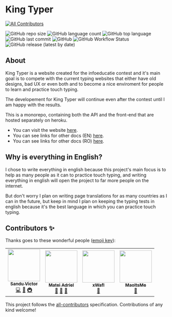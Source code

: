 # King Typer
<!-- ALL-CONTRIBUTORS-BADGE:START - Do not remove or modify this section -->
[![All Contributors](https://img.shields.io/badge/all_contributors-4-orange.svg?style=flat-square)](#contributors-)
<!-- ALL-CONTRIBUTORS-BADGE:END -->

![GitHub repo size](https://img.shields.io/github/repo-size/vyctor661/king-typer?style=flat-square)
![GitHub language count](https://img.shields.io/github/languages/count/vyctor661/king-typer?style=flat-square)
![GitHub top language](https://img.shields.io/github/languages/top/vyctor661/king-typer?style=flat-square)
![GitHub last commit](https://img.shields.io/github/last-commit/vyctor661/king-typer?style=flat-square)
![GitHub](https://img.shields.io/github/license/vyctor661/king-typer?style=flat-square)
![GitHub Workflow Status](<https://img.shields.io/github/workflow/status/vyctor661/king-typer/Build test.?style=flat-square>)
![GitHub release (latest by date)](https://img.shields.io/github/v/release/vyctor661/king-typer?style=flat-square)


## About

King Typer is a website created for the infoeducatie contest and it's main goal is to compete with the current typing websites that either have old designs, bad UX or even both and to become a nice enviroment for people to learn and practice touch typing.

The developement for King Typer will continue even after the contest until I am happy with the results.

This is a monorepo, containing both the API and the front-end that are hosted separately on heroku.

- You can visit the website [here](https://king-typer.herokuapp.com/).
- You can see links for other docs (EN) [here](https://github.com/Vyctor661/king-typer/blob/docs/docs/en/main.md).
- You can see links for other docs (RO) [here](https://github.com/Vyctor661/king-typer/blob/docs/docs/ro/main.md).

## Why is everything in English?

I chose to write everything in english because this project's main focus is to help as many people as it can to practice touch typing, and writing everything in english will open the project to far more people on the internet.

But don't worry I plan on writing page translations for as many countries as I can in the future, but keep in mind I plan on keeping the typing tests in english because it's the best language in which you can practice touch typing.

## Contributors ✨

Thanks goes to these wonderful people ([emoji key](https://allcontributors.org/docs/en/emoji-key)):

<!-- ALL-CONTRIBUTORS-LIST:START - Do not remove or modify this section -->
<!-- prettier-ignore-start -->
<!-- markdownlint-disable -->
<table>
  <tr>
    <td align="center"><a href="https://discordapp.com/users/270972671490129921"><img src="https://avatars0.githubusercontent.com/u/49570123?v=4" width="100px;" alt=""/><br /><sub><b>Sandu Victor</b></sub></a><br /><a href="https://github.com/Sandu Victor/King Typer/commits?author=Vyctor661" title="Code">💻</a> <a href="#design-Vyctor661" title="Design">🎨</a> <a href="#infra-Vyctor661" title="Infrastructure (Hosting, Build-Tools, etc)">🚇</a></td>
    <td align="center"><a href="https://github.com/Mateiadrielrafael"><img src="https://avatars0.githubusercontent.com/u/39400800?v=4" width="100px;" alt=""/><br /><sub><b>Matei Adriel</b></sub></a><br /><a href="#ideas-Mateiadrielrafael" title="Ideas, Planning, & Feedback">🤔</a> <a href="https://github.com/Sandu Victor/King Typer/pulls?q=is%3Apr+reviewed-by%3AMateiadrielrafael" title="Reviewed Pull Requests">👀</a> <a href="#userTesting-Mateiadrielrafael" title="User Testing">📓</a></td>
    <td align="center"><a href="http://xwafl.github.io/portfolio"><img src="https://avatars2.githubusercontent.com/u/35458851?v=4" width="100px;" alt=""/><br /><sub><b>xWafl</b></sub></a><br /><a href="#userTesting-xWafl" title="User Testing">📓</a></td>
    <td align="center"><a href="https://github.com/maoitsme"><img src="https://avatars2.githubusercontent.com/u/38869813?v=4" width="100px;" alt=""/><br /><sub><b>MaoItsMe</b></sub></a><br /><a href="#userTesting-maoitsme" title="User Testing">📓</a></td>
  </tr>
</table>

<!-- markdownlint-enable -->
<!-- prettier-ignore-end -->
<!-- ALL-CONTRIBUTORS-LIST:END -->

This project follows the [all-contributors](https://github.com/all-contributors/all-contributors) specification. Contributions of any kind welcome!
